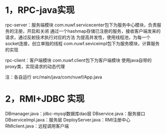 # 1，RPC-java实现

rpc-server：服务端模块
com.nuwf.servicecenter包下为服务中心模块，负责服务的注册，开启和关闭
通过一个hashmap存储已注册的服务，接收客户端发来的请求，通过反射技术执行对应的方法
为提高并发性，使用线程池，为每一个socket连接，创立单独的线程
com.nuwf.seviceimpl包下为服务模块，计算服务的实现

rpc-client：客户端模块
com.nuwf.client包下为客户端模块
使用java自带的 proxy类，实现请求的动态代理

注：各自运行 src/main/java/com/nuwf/App.java


# 2，RMI+JDBC 实现

DBmanager.java：jdbc-mysql数据库dao层
DBservice.java：服务接口
DBserviceImpl.java：服务层
DeployServer.java：RMI注册中心
RMIclient.java：远程调用客户端
